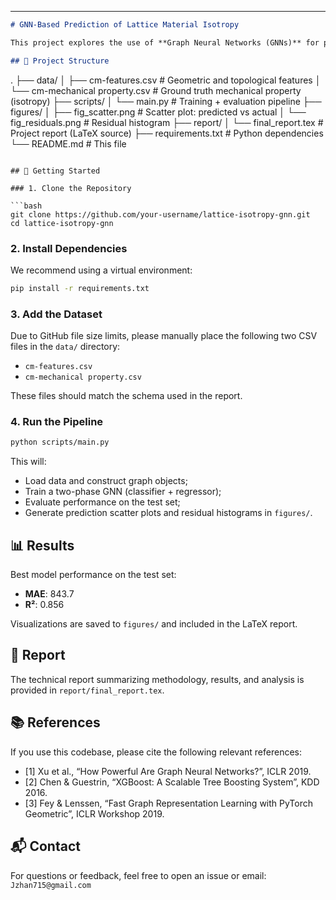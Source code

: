 

---

```markdown
# GNN-Based Prediction of Lattice Material Isotropy

This project explores the use of **Graph Neural Networks (GNNs)** for predicting the mechanical isotropy of 2D lattice metamaterials using graph-based representations. It compares baseline models (MLP, XGBoost) and implements a two-phase GNN pipeline combining classification and regression.

## 📁 Project Structure

```

.
├── data/
│   ├── cm-features.csv               # Geometric and topological features
│   └── cm-mechanical property.csv    # Ground truth mechanical property (isotropy)
├── scripts/
│   └── main.py                       # Training + evaluation pipeline
├── figures/
│   ├── fig\_scatter.png               # Scatter plot: predicted vs actual
│   └── fig\_residuals.png             # Residual histogram
├── report/
│   └── final\_report.tex              # Project report (LaTeX source)
├── requirements.txt                  # Python dependencies
└── README.md                         # This file

````

## 🚀 Getting Started

### 1. Clone the Repository

```bash
git clone https://github.com/your-username/lattice-isotropy-gnn.git
cd lattice-isotropy-gnn
````

### 2. Install Dependencies

We recommend using a virtual environment:

```bash
pip install -r requirements.txt
```

### 3. Add the Dataset

Due to GitHub file size limits, please manually place the following two CSV files in the `data/` directory:

* `cm-features.csv`
* `cm-mechanical property.csv`

These files should match the schema used in the report.

### 4. Run the Pipeline

```bash
python scripts/main.py
```

This will:

* Load data and construct graph objects;
* Train a two-phase GNN (classifier + regressor);
* Evaluate performance on the test set;
* Generate prediction scatter plots and residual histograms in `figures/`.

## 📊 Results

Best model performance on the test set:

* **MAE**: 843.7
* **R²**: 0.856

Visualizations are saved to `figures/` and included in the LaTeX report.

## 📄 Report

The technical report summarizing methodology, results, and analysis is provided in `report/final_report.tex`.

## 📚 References

If you use this codebase, please cite the following relevant references:

* \[1] Xu et al., “How Powerful Are Graph Neural Networks?”, ICLR 2019.
* \[2] Chen & Guestrin, “XGBoost: A Scalable Tree Boosting System”, KDD 2016.
* \[3] Fey & Lenssen, “Fast Graph Representation Learning with PyTorch Geometric”, ICLR Workshop 2019.

## 📬 Contact

For questions or feedback, feel free to open an issue or email: `Jzhan715@gmail.com`

```


```
